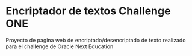 # Encriptador de textos Challenge ONE 
Proyecto de pagina web de encriptado/desencriptado de texto realizado para el challenge de Oracle Next Education
